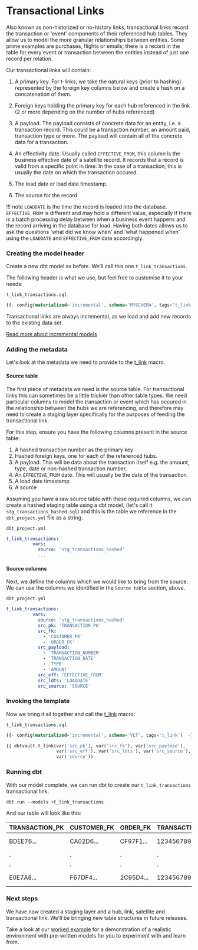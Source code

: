 # Transactional Links

Also known as non-historized or no-history links, transactional links record the transaction or 'event' components of 
their referenced hub tables. They allow us to model the more granular relationships between entities. Some prime examples
are purchases, flights or emails; there is a record in the table for every event or transaction between the entities 
instead of just one record per relation.

Our transactional links will contain:

1. A primary key. For t-links, we take the natural keys (prior to hashing) represented by the foreign key columns below and create a hash on a concatenation of them.
2. Foreign keys holding the primary key for each hub referenced in the link (2 or more depending on the number of hubs referenced)
3. A payload. The payload consists of concrete data for an entity, i.e. a transaction record. This could be
a transaction number, an amount paid, transaction type or more. The payload will contain all of the
concrete data for a transaction. 
4. An effectivity date. Usually called ```EFFECTIVE_FROM```, this column is the business effective date of a 
satellite record. It records that a record is valid from a specific point in time. In the case of a transaction, this
is usually the date on which the transaction occured. 

5. The load date or load date timestamp.
6. The source for the record

!!! note
    ```LOADDATE``` is the time the record is loaded into the database. ```EFFECTIVE_FROM``` is different and may hold a 
    different value, especially if there is a batch processing delay between when a business event happens and the 
    record arriving in the database for load. Having both dates allows us to ask the questions 'what did we know when' 
    and 'what happened when' using the ```LOADDATE``` and ```EFFECTIVE_FROM``` date accordingly. 
    
### Creating the model header

Create a new dbt model as before. We'll call this one ```t_link_transactions```. 

The following header is what we use, but feel free to customise it to your needs:

```t_link_transactions.sql```
```sql
{{- config(materialized='incremental', schema='MYSCHEMA', tags='t_link') -}}
```

Transactional links are always incremental, as we load and add new records to the existing data set.

[Read more about incremental models](https://docs.getdbt.com/v0.15.0/docs/configuring-incremental-models)

### Adding the metadata

Let's look at the metadata we need to provide to the [t_link](../macros.md#t_link) macro.

#### Source table

The first piece of metadata we need is the source table. For transactional links this can sometimes be a little
trickier than other table types. We need particular columns to model the transaction or event which has occured in the 
relationship between the hubs we are referencing, and therefore may need to create a staging layer specifically for the 
purposes of feeding the transactional link. 

For this step, ensure you have the following columns present in the source table:

1. A hashed transaction number as the primary key
2. Hashed foreign keys, one for each of the referenced hubs.
3. A payload. This will be data about the transaction itself e.g. the amount, type, date or non-hashed transaction number.
4. An ```EFFECTIVE_FROM``` date. This will usually be the date of the transaction.
5. A load date timestamp
6. A source

Assuming you have a raw source table with these required columns, we can create a hashed staging table
using a dbt model, (let's call it ```stg_transactions_hashed.sql```) and this is the table we reference in the 
```dbt_project.yml``` file as a string.

```dbt_project.yml```
```yaml
t_link_transactions:
          vars:
            source: 'stg_transactions_hashed'
            ...
```   

#### Source columns

Next, we define the columns which we would like to bring from the source.
We can use the columns we identified in the ```Source table``` section, above. 

```dbt_project.yml```
```yaml hl_lines="4 5 6 7 8 9 10 11 12 13 14 15"
t_link_transactions:
          vars:
            source: 'stg_transactions_hashed'
            src_pk: 'TRANSACTION_PK'
            src_fk:
              - 'CUSTOMER_FK'
              - 'ORDER_FK'
            src_payload:
              - 'TRANSACTION_NUMBER'
              - 'TRANSACTION_DATE'
              - 'TYPE'
              - 'AMOUNT'
            src_eff: 'EFFECTIVE_FROM'
            src_ldts: 'LOADDATE'
            src_source: 'SOURCE'
```                                

### Invoking the template 

Now we bring it all together and call the [t_link](../macros.md#t_link) macro:

```t_link_transactions.sql```
```sql hl_lines="3 4 5"
{{- config(materialized='incremental', schema='VLT', tags='t_link')  -}}

{{ dbtvault.t_link(var('src_pk'), var('src_fk'), var('src_payload'), 
                   var('src_eff'), var('src_ldts'), var('src_source'),
                   var('source'))                                     }}
```

### Running dbt

With our model complete, we can run dbt to create our ```t_link_transactions``` transactional link.

```dbt run --models +t_link_transactions```
    
And our table will look like this:

| TRANSACTION_PK  | CUSTOMER_FK | ORDER_FK  | TRANSACTION_NUMBER | TYPE | AMOUNT  | EFFECTIVE_FROM | LOADDATE    | SOURCE |
| --------------- | ----------- | --------- | ------------------ | ---- | ------- | -------------- | ----------- | ------ |
| BDEE76...       | CA02D6...   | CF97F1... | 123456789101       | CR   | 100.00  | 1993-01-28     | 1993-01-29  | 2      |
| .               | .           | .         | .                  | .    | .       | .              | .           | .      |
| .               | .           | .         | .                  | .    | .       | .              | .           | .      |
| E0E7A8...       | F67DF4...   | 2C95D4... | 123456789104       | CR   | 678.23  | 1993-01-28     | 1993-01-29  | 2      |


### Next steps

We have now created a staging layer and a hub, link, satellite and transactional link. We'll be bringing new
table structures in future releases. 

Take a look at our [worked example](../worked_example/we_worked_example.md) for a demonstration of a realistic environment with pre-written 
models for you to experiment with and learn from. 